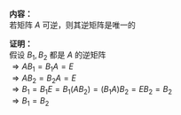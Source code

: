 **内容：**  
若矩阵 $A$ 可逆，则其逆矩阵是唯一的  
  
**证明：**  
假设 $B_1,B_2$ 都是 $A$ 的逆矩阵  
$\Rightarrow AB_1=B_1A=E$  
$\Rightarrow AB_2=B_2A=E$  
$\Rightarrow B_1=B_1E=B_1(AB_2)=(B_1A)B_2=EB_2=B_2$  
$\Rightarrow B_1=B_2$  
